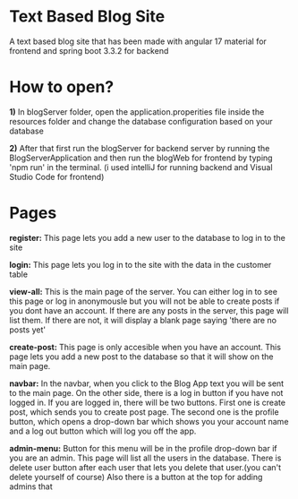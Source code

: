 # Text Based Blog Site
 A text based blog site that has been made with angular 17 material for frontend and spring boot 3.3.2 for backend

# How to open?

**1)** In blogServer folder, open the application.properities file inside the resources folder and change the database configuration based on your database

**2)** After that first run the blogServer for backend server by running the BlogServerApplication and then run the blogWeb for frontend by typing 'npm run' in the terminal. (i used intelliJ for running backend and Visual Studio Code for frontend)

# Pages

**register:** This page lets you add a new user to the database to log in to the site

**login:** This page lets you log in to the site with the data in the customer table

**view-all:** This is the main page of the server. You can either log in to see this page or log in anonymousle but you will not be able to create posts if you dont have an account. 
If there are any posts in the server, this page will list them. 
If there are not, it will display a blank page saying 'there are no posts yet'

**create-post:** This page is only accesible when you have an account. This page lets you add a new post to the database so that it will show on the main page.

**navbar:** In the navbar, when you click to the Blog App text you will be sent to the main page. On the other side, there is a log in button if you have not logged in. 
If you are logged in, there will be two buttons. First one is create post, which sends you to create post page. The second one is the profile button,  which opens a drop-down bar which shows you your account name and a log out button which will log you off the app. 

**admin-menu:** Button for this menu will be in the profile drop-down bar if you are an admin. 
This page will list all the users in the database. There is delete user button after each user that lets you delete that user.(you can't delete yourself of course) 
Also there is a button at the top for adding admins that  